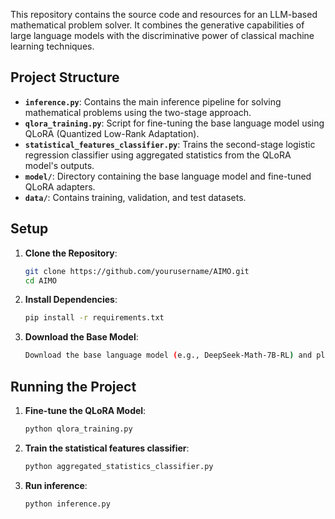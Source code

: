 This repository contains the source code and resources for an LLM-based mathematical problem solver. It combines the generative capabilities of large language models with the discriminative power of classical machine learning techniques.

## Project Structure

- **`inference.py`**: Contains the main inference pipeline for solving mathematical problems using the two-stage approach.
- **`qlora_training.py`**: Script for fine-tuning the base language model using QLoRA (Quantized Low-Rank Adaptation).
- **`statistical_features_classifier.py`**: Trains the second-stage logistic regression classifier using aggregated statistics from the QLoRA model's outputs.
- **`model/`**: Directory containing the base language model and fine-tuned QLoRA adapters.
- **`data/`**: Contains training, validation, and test datasets.

## Setup

1. **Clone the Repository**:
   ```sh
   git clone https://github.com/yourusername/AIMO.git
   cd AIMO

2. **Install Dependencies**:
   ```sh
   pip install -r requirements.txt

3. **Download the Base Model**:
   ```sh
   Download the base language model (e.g., DeepSeek-Math-7B-RL) and place it in the model/ directory.

## Running the Project

1. **Fine-tune the QLoRA Model**:
   ```sh
   python qlora_training.py
2. **Train the statistical features classifier**:
   ```sh
   python aggregated_statistics_classifier.py
3. **Run inference**:
   ```sh
   python inference.py
